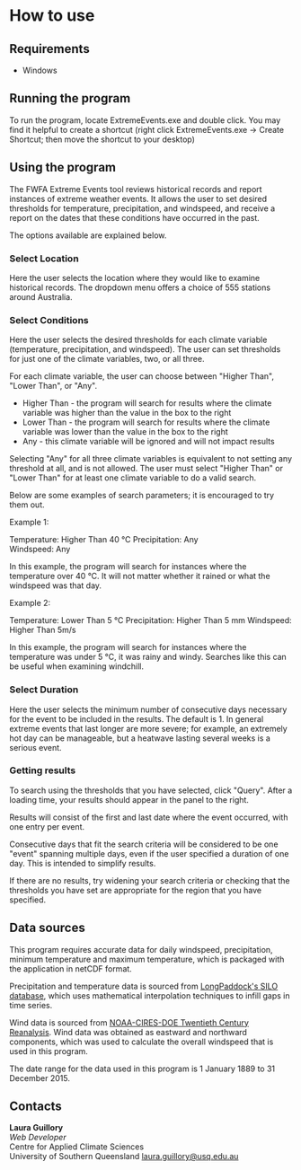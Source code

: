 # How to use

## Requirements

* Windows

## Running the program

To run the program, locate ExtremeEvents.exe and double click. You may find it helpful to create a shortcut 
(right click ExtremeEvents.exe -> Create Shortcut; then move the shortcut to your desktop)

## Using the program

The FWFA Extreme Events tool reviews historical records and report instances of extreme weather events. It allows the 
user to set desired thresholds for temperature, precipitation, and windspeed, and receive a report on the dates that
these conditions have occurred in the past.

The options available are explained below.

### Select Location

Here the user selects the location where they would like to examine historical records. The dropdown menu offers a 
choice of 555 stations around Australia.

### Select Conditions

Here the user selects the desired thresholds for each climate variable (temperature, precipitation, and windspeed). The 
user can set thresholds for just one of the climate variables, two, or all three. 

For each climate variable, the user can choose between "Higher Than", "Lower Than", or "Any". 

* Higher Than - the program will search for results where the climate variable was higher than the value in the box to 
the right
* Lower Than - the program will search for results where the climate variable was lower than the value in the box to 
the right
* Any - this climate variable will be ignored and will not impact results

Selecting "Any" for all three climate variables is equivalent to not setting any threshold at all, and is not allowed. 
The user must select "Higher Than" or "Lower Than" for at least one climate variable to do a valid search.

Below are some examples of search parameters; it is encouraged to try them out.

Example 1:

Temperature:    Higher Than     40 °C 
Precipitation:  Any             
Windspeed:      Any

In this example, the program will search for instances where the temperature over 40 °C. It will not matter whether it 
rained or what the windspeed was that day.

Example 2:

Temperature:    Lower Than      5 °C 
Precipitation:  Higher Than     5 mm
Windspeed:      Higher Than     5m/s

In this example, the program will search for instances where the temperature was under 5 °C, it was rainy and windy. 
Searches like this can be useful when examining windchill.

### Select Duration

Here the user selects the minimum number of consecutive days necessary for the event to be included in the results. The
default is 1. In general extreme events that last longer are more severe; for example, an extremely hot day can be 
manageable, but a heatwave lasting several weeks is a serious event.

### Getting results

To search using the thresholds that you have selected, click "Query". After a loading time, your results should appear 
in the panel to the right.

Results will consist of the first and last date where the event occurred, with one entry per event.

Consecutive days that fit the search criteria will be considered to be one "event" spanning multiple days, even if the 
user specified a duration of one day. This is intended to simplify results. 

If there are no results, try widening your search criteria or checking that the thresholds you have set are
appropriate for the region that you have specified.

## Data sources

This program requires accurate data for daily windspeed, precipitation, minimum temperature and maximum temperature,
which is packaged with the application in netCDF format.

Precipitation and temperature data is sourced from 
[LongPaddock's SILO database](https://www.longpaddock.qld.gov.au/silo/), which uses mathematical interpolation 
techniques to infill gaps in time series.

Wind data is sourced from 
[NOAA-CIRES-DOE Twentieth Century Reanalysis](https://psl.noaa.gov/data/gridded/data.20thC_ReanV3.monolevel.html). Wind
data was obtained as eastward and northward components, which was used to calculate the overall windspeed that is used
in this program. 

The date range for the data used in this program is 1 January 1889 to 31 December 2015.

## Contacts

**Laura Guillory**  
_Web Developer_  
Centre for Applied Climate Sciences  
University of Southern Queensland
[laura.guillory@usq.edu.au](mailto:laura.guillory@usq.edu.au)